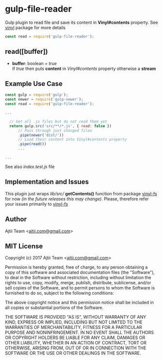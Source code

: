 # gulp-file-reader

Gulp plugin to read file and save its content in **Vinyl#contents** property.
See [vinyl](https://github.com/gulpjs/vinyl) package for more details

```js
const read = require('gulp-file-reader');
```

## read([buffer])

* **buffer**: boolean *= true*  
If *true* then puts **content** in *Vinyl#contents* property otherwise
a **stream**

## Example Use Case

```js
const gulp = require('gulp');
const newer = require('gulp-newer');
const read = require('gulp-file-reader');

...

  // Get all .js files but do not read them yet
  return gulp.src('src/**/*.js', { read: false })
      // Pass through just changed files
      .pipe(newer('dist/'))
      // Load their content into Vinyl#contents property
      .pipe(read())
      ...

...
```

See also *index.test.js* file

## Implementation and Issues

This plugin just wraps *lib/src/* **getContents()** function from package
[vinyl-fs](https://github.com/gulpjs/vinyl-fs) for now *(in the future
releases this may change)*.
Please, therefore refer your issues primarily to
[vinyl-fs](https://github.com/gulpjs/vinyl-fs/issues)

## Author

Ajtii Team &lt;ajtii.com@gmail.com&gt;

## MIT License

Copyright (c) 2017 Ajtii Team &lt;ajtii.com@gmail.com&gt;

Permission is hereby granted, free of charge, to any person obtaining a copy
of this software and associated documentation files (the "Software"), to deal
in the Software without restriction, including without limitation the rights
to use, copy, modify, merge, publish, distribute, sublicense, and/or sell
copies of the Software, and to permit persons to whom the Software is
furnished to do so, subject to the following conditions:

The above copyright notice and this permission notice shall be included in all
copies or substantial portions of the Software.

THE SOFTWARE IS PROVIDED "AS IS", WITHOUT WARRANTY OF ANY KIND, EXPRESS OR
IMPLIED, INCLUDING BUT NOT LIMITED TO THE WARRANTIES OF MERCHANTABILITY,
FITNESS FOR A PARTICULAR PURPOSE AND NONINFRINGEMENT. IN NO EVENT SHALL THE
AUTHORS OR COPYRIGHT HOLDERS BE LIABLE FOR ANY CLAIM, DAMAGES OR OTHER
LIABILITY, WHETHER IN AN ACTION OF CONTRACT, TORT OR OTHERWISE, ARISING FROM,
OUT OF OR IN CONNECTION WITH THE SOFTWARE OR THE USE OR OTHER DEALINGS IN THE
SOFTWARE.
